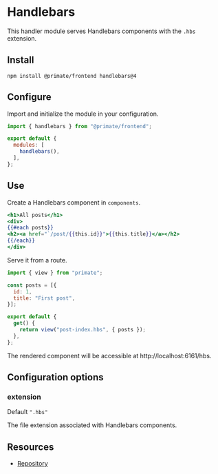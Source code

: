 # Handlebars

This handler module serves Handlebars components with the `.hbs` extension.

## Install

`npm install @primate/frontend handlebars@4`

## Configure

Import and initialize the module in your configuration.

```js caption=primate.config.js
import { handlebars } from "@primate/frontend";

export default {
  modules: [
    handlebars(),
  ],
};
```

## Use

Create a Handlebars component in `components`.

```handlebars caption=components/post-index.hbs
<h1>All posts</h1>
<div>
{{#each posts}}
<h2><a href="`/post/{{this.id}}">{{this.title}}</a></h2>
{{/each}}
</div>
```

Serve it from a route.

```js caption=routes/hbs.js
import { view } from "primate";

const posts = [{
  id: 1,
  title: "First post",
}];

export default {
  get() {
    return view("post-index.hbs", { posts });
  },
};
```

The rendered component will be accessible at http://localhost:6161/hbs.

## Configuration options

### extension

Default `".hbs"`

The file extension associated with Handlebars components.

## Resources

* [Repository][repo]

[repo]: https://github.com/primatejs/primate/tree/master/packages/frontend
